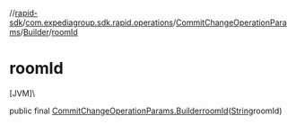 //[rapid-sdk](../../../../index.md)/[com.expediagroup.sdk.rapid.operations](../../index.md)/[CommitChangeOperationParams](../index.md)/[Builder](index.md)/[roomId](room-id.md)

# roomId

[JVM]\

public final [CommitChangeOperationParams.Builder](index.md)[roomId](room-id.md)([String](https://docs.oracle.com/javase/8/docs/api/java/lang/String.html)roomId)
